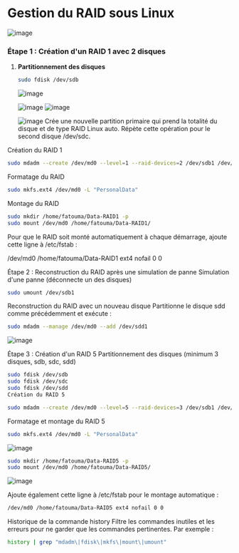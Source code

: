 # Gestion du RAID sous Linux
![image](https://github.com/user-attachments/assets/09cd970c-1901-4631-a1b8-b0fe9c173535)

### Étape 1 : Création d'un RAID 1 avec 2 disques
1. **Partitionnement des disques**
   ```bash
   sudo fdisk /dev/sdb
   ```
   ![image](https://github.com/user-attachments/assets/717a0c48-8367-4aab-9824-c68d5e197246)

   ![image](https://github.com/user-attachments/assets/6a14e981-0a2b-45cb-beb5-3e2e1334e7c4)
   ![image](https://github.com/user-attachments/assets/c438bf54-0ef2-4a5f-b622-9c82951a3957)

   ![image](https://github.com/user-attachments/assets/b7b78399-41da-4798-9a4b-eac5df5cbe64)
Crée une nouvelle partition primaire qui prend la totalité du disque et de type RAID Linux auto. Répète cette opération pour le second disque /dev/sdc.

Création du RAID 1

 ```bash
sudo mdadm --create /dev/md0 --level=1 --raid-devices=2 /dev/sdb1 /dev/sdc1
 ```

Formatage du RAID

```bash
sudo mkfs.ext4 /dev/md0 -L "PersonalData"
 ```
Montage du RAID

```bash
sudo mkdir /home/fatouma/Data-RAID1 -p
sudo mount /dev/md0 /home/fatouma/Data-RAID1/
 ```

Pour que le RAID soit monté automatiquement à chaque démarrage, ajoute cette ligne à /etc/fstab :

/dev/md0 /home/fatouma/Data-RAID1 ext4 nofail 0 0

Étape 2 : Reconstruction du RAID après une simulation de panne
Simulation d'une panne (déconnecte un des disques)

```bash
sudo umount /dev/sdb1
 ```

Reconstruction du RAID avec un nouveau disque Partitionne le disque sdd comme précédemment et exécute :
```bash
sudo mdadm --manage /dev/md0 --add /dev/sdd1
 ```

![image](https://github.com/user-attachments/assets/fa7bcc44-92fb-4ac6-9b7b-d2eed737cb55)

Étape 3 : Création d'un RAID 5
Partitionnement des disques (minimum 3 disques, sdb, sdc, sdd)

```bash
sudo fdisk /dev/sdb
sudo fdisk /dev/sdc
sudo fdisk /dev/sdd
Création du RAID 5
 ```
```bash
sudo mdadm --create /dev/md0 --level=5 --raid-devices=3 /dev/sdb1 /dev/sdc1 /dev/sdd1
 ```
Formatage et montage du RAID 5
```bash
sudo mkfs.ext4 /dev/md0 -L "PersonalData"
 ```
![image](https://github.com/user-attachments/assets/e0737838-9377-46e7-93c4-c8ee3ab7f257)
```bash
sudo mkdir /home/fatouma/Data-RAID5 -p
sudo mount /dev/md0 /home/fatouma/Data-RAID5/
 ```
![image](https://github.com/user-attachments/assets/c6100685-af91-4784-8211-e44c3c7a6ad1)

Ajoute également cette ligne à /etc/fstab pour le montage automatique :
```bash
/dev/md0 /home/fatouma/Data-RAID5 ext4 nofail 0 0
 ```
Historique de la commande history
Filtre les commandes inutiles et les erreurs pour ne garder que les commandes pertinentes. Par exemple :

```bash
history | grep "mdadm\|fdisk\|mkfs\|mount\|umount"
 ```
